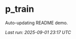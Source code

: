 # p_train

Auto-updating README demo.

<!--START_SECTION:status-->
_Last run: 2025-09-01 23:17 UTC_
<!--END_SECTION:status-->






































































































































































































































































































